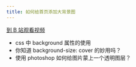 ```yaml
---
title: 如何给首页添加大背景图 
---
```


[到 B 站观看视频](https://www.bilibili.com/video/BV1hT4y157de)

- css 中 background 属性的使用
- 你知道 background-size: cover 的妙用吗？
- 使用 photoshop 如何给图片蒙上一个透明图层？
